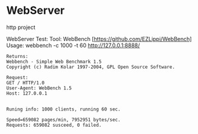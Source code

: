 # WebServer

http project


WebServer Test:
    Tool: WebBench   [https://github.com/EZLippi/WebBench]
    Usage: webbench -c 1000 -t 60 http://127.0.0.1:8888/

    Returns:
    Webbench - Simple Web Benchmark 1.5
    Copyright (c) Radim Kolar 1997-2004, GPL Open Source Software.

    Request:
    GET / HTTP/1.0
    User-Agent: WebBench 1.5
    Host: 127.0.0.1


    Runing info: 1000 clients, running 60 sec.

    Speed=659082 pages/min, 7952951 bytes/sec.
    Requests: 659082 susceed, 0 failed.